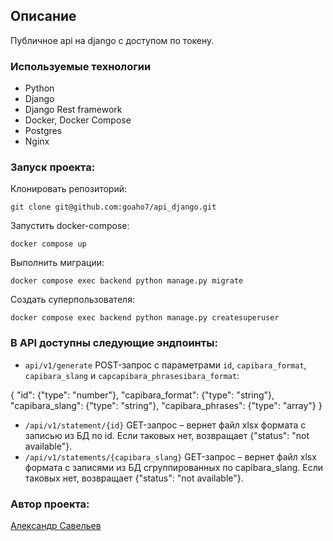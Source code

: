 ## Описание
Публичное api на django с доступом по токену.

### Используемые технологии
- Python
- Django
- Django Rest framework
- Docker, Docker Compose
- Postgres
- Nginx

### Запуск проекта:

Клонировать репозиторий:

``` git clone git@github.com:goaho7/api_django.git ``` 

Запустить docker-compose:

``` docker compose up ```


Выполнить миграции:

``` docker compose exec backend python manage.py migrate ```

Создать суперпользователя:

``` docker compose exec backend python manage.py createsuperuser ```

### В API доступны следующие эндпоинты:

* ```api/v1/generate```  POST-запрос с параметрами `id`, `capibara_format`, `capibara_slang` и `capcapibara_phrasesibara_format`:

{
    "id": {"type": "number"},
    "capibara_format": {"type": "string"},
    "capibara_slang": {"type": "string"},
    "capibara_phrases": {"type": "array"}
}

* ```/api/v1/statement/{id}``` GET-запрос – вернет файл xlsx формата с записью из БД по id. Если таковых нет, возвращает {"status": "not available"}.
* ```/api/v1/statements/{capibara_slang}``` GET-запрос – вернет файл xlsx формата с записями из БД сгруппированных по capibara_slang. Если таковых нет, возвращает {"status": "not available"}.


### Автор проекта:

[Александр Савельев](https://github.com/goaho7)